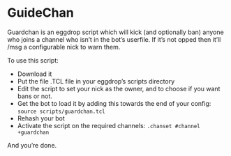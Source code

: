 GuideChan
=========

Guardchan is an eggdrop script which will kick (and optionally ban) anyone who joins a channel who isn’t in the bot’s userfile. If it’s not opped then it’ll /msg a configurable nick to warn them.

To use this script:

* Download it
* Put the file .TCL file in your eggdrop’s scripts directory
* Edit the script to set your nick as the owner, and to choose if you want bans or not.
* Get the bot to load it by adding this towards the end of your config: `source scripts/guardchan.tcl`
* Rehash your bot
* Activate the script on the required channels: `.chanset #channel +guardchan`

And you’re done.
